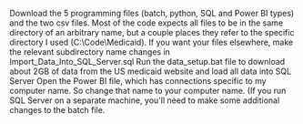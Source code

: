 Download the 5 programming files (batch, python, SQL and Power BI types) and the two csv files.
Most of the code expects all files to be in the same directory of an arbitrary name, but a couple places they refer to the specific directory I used (C:\Code\Medicaid). If you want your files elsewhere, make the relevant subdirectory name changes in Import_Data_Into_SQL_Server.sql
Run the data_setup.bat file to download about 2GB of data from the US medicaid website and load all data into SQL Server
Open the Power BI file, which has connections specific to my computer name. So change that name to your computer name. (If you run SQL Server on a separate machine, you'll need to make some additional changes to the batch file.
